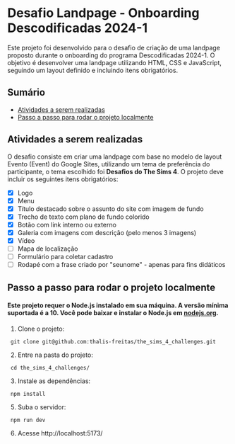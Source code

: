 # Desafio Landpage - Onboarding Descodificadas 2024-1

Este projeto foi desenvolvido para o desafio de criação de uma landpage proposto durante o onboarding do programa Descodificadas 2024-1. O objetivo é desenvolver uma landpage utilizando HTML, CSS e JavaScript, seguindo um layout definido e incluindo itens obrigatórios.

## Sumário
  * [Atividades a serem realizadas](#atividades-a-serem-realizadas)
  * [Passo a passo para rodar o projeto localmente](#passo-a-passo-para-rodar-o-projeto-localmente)

## Atividades a serem realizadas

O desafio consiste em criar uma landpage com base no modelo de layout Evento (Event) do Google Sites, utilizando um tema de preferência do participante, o tema escolhido foi **Desafios do The Sims 4**. O projeto deve incluir os seguintes itens obrigatórios:

- [x] Logo
- [x] Menu
- [x] Título destacado sobre o assunto do site com imagem de fundo
- [x] Trecho de texto com plano de fundo colorido
- [x] Botão com link interno ou externo
- [x] Galeria com imagens com descrição (pelo menos 3 imagens)
- [x] Vídeo
- [ ] Mapa de localização
- [ ] Formulário para coletar cadastro
- [ ] Rodapé com a frase criado por "seunome" - apenas para fins didáticos

## Passo a passo para rodar o projeto localmente

#### Este projeto requer o Node.js instalado em sua máquina. A versão mínima suportada é a 10. Você pode baixar e instalar o Node.js em [nodejs.org](https://nodejs.org/).

1. Clone o projeto:

```
 git clone git@github.com:thalis-freitas/the_sims_4_challenges.git
```

2. Entre na pasta do projeto:

```
 cd the_sims_4_challenges/
```

3. Instale as dependências:

```
 npm install
```

5. Suba o servidor:

```
 npm run dev
```

6. Acesse http://localhost:5173/
